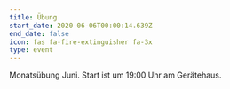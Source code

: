 ```yaml
---
title: Übung
start_date: 2020-06-06T00:00:14.639Z
end_date: false
icon: fas fa-fire-extinguisher fa-3x
type: event
---
```

Monatsübung Juni. Start ist um 19:00 Uhr am Gerätehaus.